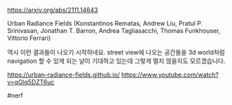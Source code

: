 https://arxiv.org/abs/2111.14643

Urban Radiance Fields (Konstantinos Rematas, Andrew Liu, Pratul P. Srinivasan, Jonathan T. Barron, Andrea Tagliasacchi, Thomas Funkhouser, Vittorio Ferrari)

역시 이런 결과들이 나오기 시작하네요. street view에 나오는 공간들을 3d world처럼 navigation 할 수 있게 되는 날이 기대하고 있는데 그렇게 멀지 않을지도 모르겠습니다.

https://urban-radiance-fields.github.io/
https://www.youtube.com/watch?v=qGlq5DZT6uc

#nerf